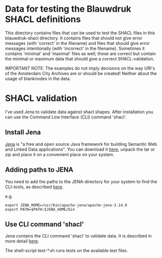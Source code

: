 # Data for testing the Blauwdruk SHACL definitions

This directory contains files that can be used to test the SHACL files in this blauwdruk-shacl directory. It contains files that should not give error messages (with 'correct' in the filename) and files that should give error messages intentionally (with 'incorrect' in the filename). Sometimes it contains 'minimal' and 'maximal' files as well; these are correct but contain the minimal or maximum data that should give a correct SHACL-validation.

IMPORTANT NOTE: The examples do not imply decisions on the way URI's of the Amsterdam City Archives are or should be created! Neither about the usage of blanknodes in the data.

# SHACL validation
I've used Jena to validate data against shacl shapes. After installation you can use the Command Line Interface (CLI) command 'shacl'.

## Install Jena
[Jena](https://jena.apache.org/) is "a free and open source Java framework for building Semantic Web and Linked Data applications". You can download it [here](https://jena.apache.org/download/), unpack the tar or zip and place it on a convenient place on your system.

## Adding paths to JENA
You need to add the paths to the JENA-directory for your system to find the CLI-tools, as described [here](https://jena.apache.org/documentation/tools/).

e.g.
```
export JENA_HOME=/usr/bin/apache-jena/apache-jena-3.14.0
export PATH=$PATH:$JENA_HOME/bin
```

## Use CLI command 'shacl'
Jena contains the CLI command 'shacl' to validate data. It is described in more detail [here](https://jena.apache.org/documentation/shacl/).

The shell-script test-*.sh runs tests on the available test files.
